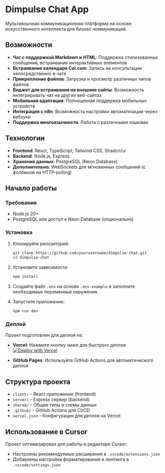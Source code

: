 # Dimpulse Chat App

Мультиязычная коммуникационная платформа на основе искусственного интеллекта для бизнес-коммуникаций.

## Возможности

- **Чат с поддержкой Markdown и HTML**: Поддержка стилизованных сообщений, встраивания интерактивных элементов
- **Встраивание календаря Cal.com**: Запись на консультации непосредственно в чате
- **Прикрепление файлов**: Загрузка и просмотр различных типов файлов
- **Виджет для встраивания на внешние сайты**: Возможность интегрировать чат на других веб-сайтах
- **Мобильная адаптация**: Полноценная поддержка мобильных устройств
- **Интеграция с n8n**: Возможность настройки автоматизации через вебхуки
- **Поддержка многоязычности**: Работа с различными языками

## Технологии

- **Frontend**: React, TypeScript, Tailwind CSS, Shadcn/ui
- **Backend**: Node.js, Express
- **Хранение данных**: PostgreSQL (Neon Database)
- **Дополнительно**: WebSockets для мгновенных сообщений (с фолбеком на HTTP-polling)

## Начало работы

### Требования

- Node.js 20+
- PostgreSQL или доступ к Neon Database (опционально)

### Установка

1. Клонируйте репозиторий:
   ```bash
   git clone https://github.com/yourusername/dimpulse-chat.git
   cd dimpulse-chat
   ```

2. Установите зависимости:
   ```bash
   npm install
   ```

3. Создайте файл `.env` на основе `.env.example` и заполните необходимые переменные окружения.

4. Запустите приложение:
   ```bash
   npm run dev
   ```

### Деплой

Проект подготовлен для деплоя на:

- **Vercel**: Нажмите кнопку ниже для быстрого деплоя
  [![Deploy with Vercel](https://vercel.com/button)](https://vercel.com/new/clone?repository-url=https://github.com/yourusername/dimpulse-chat)

- **GitHub Pages**: Используйте GitHub Actions для автоматического деплоя

## Структура проекта

- `client/` - React приложение (frontend)
- `server/` - Express сервер (backend)
- `shared/` - Общие типы и схемы данных
- `.github/` - GitHub Actions для CI/CD
- `vercel.json` - Конфигурация для деплоя на Vercel

## Использование в Cursor

Проект оптимизирован для работы в редакторе Cursor:
- Настроены рекомендуемые расширения в `.vscode/extensions.json`
- Добавлены настройки форматирования и линтинга в `.vscode/settings.json`
